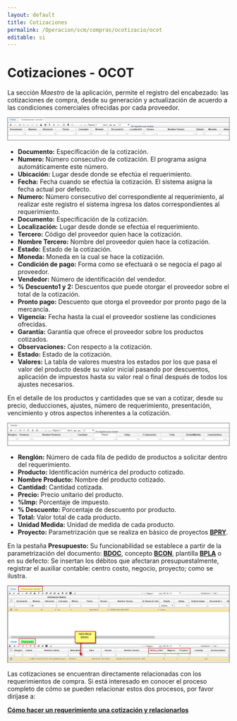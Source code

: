 ```yaml
---
layout: default
title: Cotizaciones
permalink: /Operacion/scm/compras/ocotizacio/ocot
editable: si
---
```


# Cotizaciones - OCOT

La sección _Maestro_ de la aplicación, permite el registro del encabezado: las cotizaciones de compra, desde su generación y actualización de acuerdo a las condiciones comerciales ofrecidas por cada proveedor.  

![](ocot1.png)

* **Documento:** Especificación de la cotización.  
* **Numero:** Número consecutivo de cotización. El programa asigna automáticamente este número.  
* **Ubicación:** Lugar desde donde se efectúa el requerimiento.  
* **Fecha:** Fecha cuando se efectúa la cotización. El sistema asigna la fecha actual por defecto.  
* **Numero:** Número consecutivo del correspondiente al requerimiento, al realizar este registro el sistema ingresa los datos correspondientes al requerimiento.  
* **Documento:** Especificación de la cotización.  
* **Localización:** Lugar desde donde se efectúa el requerimiento.  
* **Tercero:** Código del proveedor quien hace la cotización.  
* **Nombre Tercero:** Nombre del proveedor quien hace la cotización.  
* **Estado:**	Estado de la cotización.  
* **Moneda:** Moneda en la cual se hace la cotización.  
* **Condición de pago:** Forma como se efectuará o se negocia el pago al proveedor.  
* **Vendedor:** Número de identificación del vendedor.  
* **% Descuento1 y 2:** Descuentos que puede otorgar el proveedor sobre el total de la cotización.  
* **Pronto pago:** Descuento que otorga el proveedor por pronto pago de la mercancía.  
* **Vigencia:** Fecha hasta la cual el proveedor sostiene las condiciones ofrecidas.  
* **Garantía:** Garantía que ofrece el proveedor sobre los productos cotizados.  
* **Observaciones:** Con respecto a la cotización.  
* **Estado:** Estado de la cotización.  
* **Valores:** La tabla de valores muestra los estados por los que pasa el valor del producto desde su valor inicial pasando por descuentos, aplicación de impuestos hasta su valor real o final después de todos los ajustes necesarios.  


En el detalle de los productos y cantidades que se van a cotizar, desde su precio, deducciones, ajustes, número de requerimiento, presentación, vencimiento y otros aspectos inherentes a la cotización.  

![](ocot2.png)

+ **Renglón:** Número de cada fila de pedido de productos a solicitar dentro del requerimiento.  
+ **Producto:** Identificación numérica del producto cotizado.  
+ **Nombre Producto:** Nombre del producto cotizado.  
+ **Cantidad:** Cantidad cotizada.  
+ **Precio:** Precio unitario del producto.  
+ **%Imp:** Porcentaje de impuesto.  
+ **% Descuento:** Porcentaje de descuento por producto.  
+ **Total:** Valor total de cada producto.  
+ **Unidad Medida:** Unidad de medida de cada producto.  
+ **Proyecto:** Parametrización que se realiza en básico de proyectos [**BPRY**]().  




En la pestaña **Presupuesto:** Su funcionabilidad se establece a partir de la parametrización del documento: [**BDOC**](), concepto [**BCON**](), plantilla [**BPLA**]() o en su defecto: 
 Se insertan los débitos que afectaran presupuestalmente, registrar el auxiliar contable: centro costo, negocio, proyecto; como se ilustra.  


![](ocot3.png)

Las cotizaciones se encuentran directamente relacionadas con los requerimientos de compra.  Si está interesado en conocer el proceso completo de cómo se pueden relacionar estos dos procesos, por favor diríjase a:  

[**Cómo hacer un requerimiento una cotización y relacionarlos**](http://docs.oasiscom.com/Operacion/scm/compras/orequerimi/oreq#cómo-hacer-un-requerimiento-una-cotización-y-relacionarlos) 









